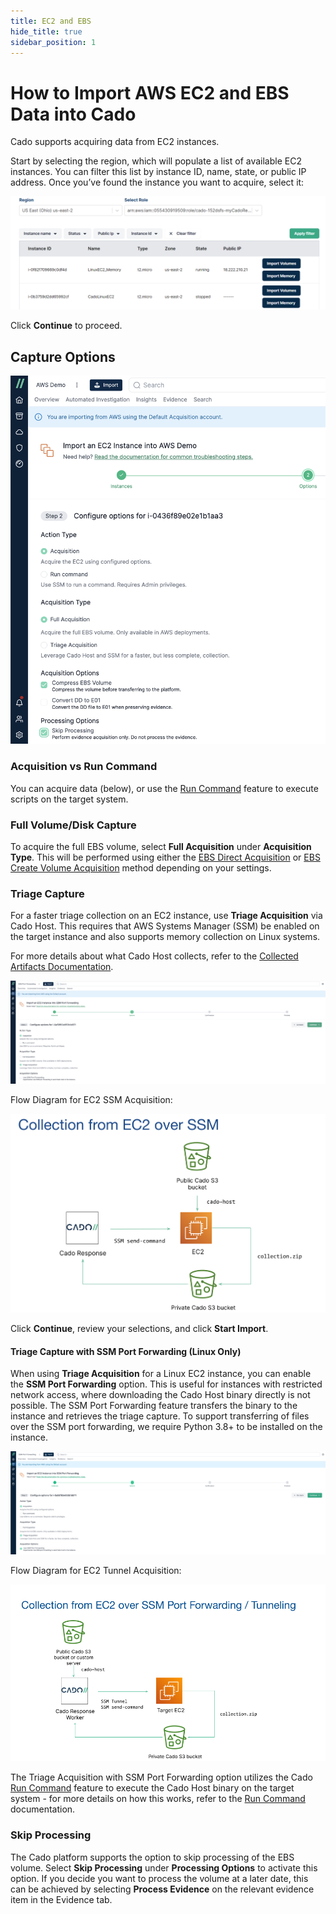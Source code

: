 ```yaml
---
title: EC2 and EBS
hide_title: true
sidebar_position: 1
---
```


# How to Import AWS EC2 and EBS Data into Cado

Cado supports acquiring data from EC2 instances.

Start by selecting the region, which will populate a list of available EC2 instances. You can filter this list by instance ID, name, state, or public IP address.
Once you’ve found the instance you want to acquire, select it:

![AWS EC2 Import](/img/aws-ec2.png)

Click **Continue** to proceed.

## Capture Options

![Skip Processing](/img/ec2-import-skip-processing.png)

### Acquisition vs Run Command
You can acquire data (below), or use the [Run Command](/cado/discovery-import/aws/run-command) feature to execute scripts on the target system.

### Full Volume/Disk Capture
To acquire the full EBS volume, select **Full Acquisition** under **Acquisition Type**. 
This will be performed using either the [EBS Direct Acquisition](/cado/discovery-import/aws/ebs-direct-acquisition) or [EBS Create Volume Acquisition](/cado/discovery-import/aws/ebs-create-volume) method depending on your settings.

### Triage Capture
For a faster triage collection on an EC2 instance, use **Triage Acquisition** via Cado Host. This requires that AWS Systems Manager (SSM) be enabled on the target instance and also supports memory collection on Linux systems.

For more details about what Cado Host collects, refer to the [Collected Artifacts Documentation](/cado/discovery-import/cado-host/intro).

![AWS EC2 Triage Acquisition](/img/aws-ec2-triage-acquisition.png)

Flow Diagram for EC2 SSM Acquisition:

![EC2 SSM Acquisition](/img/ec2-ssm.png)

Click **Continue**, review your selections, and click **Start Import**.

#### Triage Capture with SSM Port Forwarding (Linux Only)

When using **Triage Acquisition** for a Linux EC2 instance, you can enable the **SSM Port Forwarding** option. This is useful for instances with restricted network access, where downloading the Cado Host binary directly is not possible. The SSM Port Forwarding feature transfers the binary to the instance and retrieves the triage capture. To support transferring of files over the SSM port forwarding, we require Python 3.8+ to be installed on the instance.

![AWS EC2 Triage Acquisition Port Forwarding](/img/aws-ec2-triage-acquisition-ssm-port-forwarding.png)

Flow Diagram for EC2 Tunnel Acquisition:

![EC2 Tunnel Acquisition](/img/ec2-tunnel.png)

The Triage Acquisition with SSM Port Forwarding option utilizes the Cado [Run Command](/cado/discovery-import/aws/run-command) feature to execute the Cado Host binary on the target system - for more details on how this works, refer to the [Run Command](/cado/discovery-import/aws/run-command) documentation.

### Skip Processing
The Cado platform supports the option to skip processing of the EBS volume. Select **Skip Processing** under **Processing Options** to activate this option. If you decide you want to process the volume at a later date, this can be achieved by selecting **Process Evidence** on the relevant evidence item in the Evidence tab.
